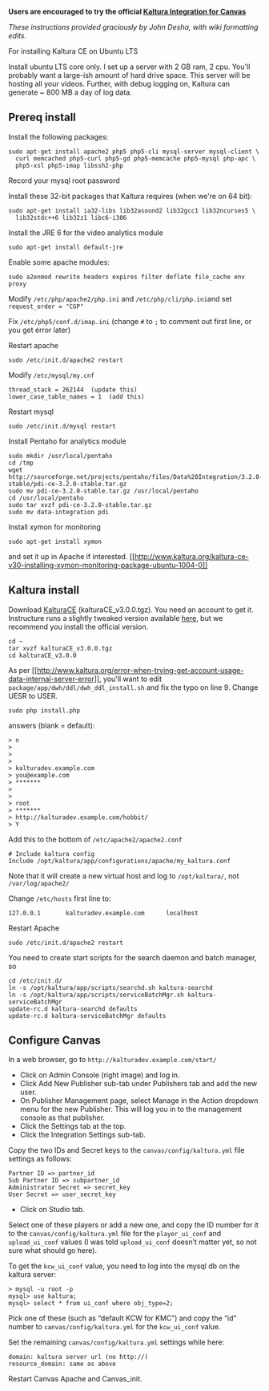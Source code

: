 **Users are encouraged to try the official [Kaltura Integration for Canvas](http://corp.kaltura.com/Products/Video-Applications/Canvas-Video-App)**

_These instructions provided graciously by John Desha, with wiki formatting edits._

For installing Kaltura CE on Ubuntu LTS

Install ubuntu LTS core only.
I set up a server with 2 GB ram, 2 cpu. You'll probably want a large-ish amount of hard drive space. This server will be hosting all your videos. Further, with debug logging on, Kaltura can generate ~ 800 MB a day of log data.

## Prereq install

Install the following packages:

```
sudo apt-get install apache2 php5 php5-cli mysql-server mysql-client \
  curl memcached php5-curl php5-gd php5-memcache php5-mysql php-apc \
  php5-xsl php5-imap libssh2-php
```

Record your mysql root password

Install these 32-bit packages that Kaltura requires (when we're on 64 bit):

```
sudo apt-get install ia32-libs lib32asound2 lib32gcc1 lib32ncurses5 \
  lib32stdc++6 lib32z1 libc6-i386
```

Install the JRE 6 for the video analytics module

```
sudo apt-get install default-jre
```

Enable some apache modules:

```
sudo a2enmod rewrite headers expires filter deflate file_cache env proxy
```

Modify `/etc/php/apache2/php.ini` and `/etc/php/cli/php.ini`and set `request_order = "CGP"`

Fix `/etc/php5/conf.d/imap.ini` (change `#` to `;` to comment out first line, or you get error later)

Restart apache

```
sudo /etc/init.d/apache2 restart
```

Modify `/etc/mysql/my.cnf`

```
thread_stack = 262144  (update this)
lower_case_table_names = 1  (add this)
```

Restart mysql

```
sudo /etc/init.d/mysql restart
```

Install Pentaho for analytics module

```
sudo mkdir /usr/local/pentaho
cd /tmp
wget http://sourceforge.net/projects/pentaho/files/Data%20Integration/3.2.0-stable/pdi-ce-3.2.0-stable.tar.gz
sudo mv pdi-ce-3.2.0-stable.tar.gz /usr/local/pentaho
cd /usr/local/pentaho
sudo tar xvzf pdi-ce-3.2.0-stable.tar.gz
sudo mv data-integration pdi
```

Install xymon for monitoring

```
sudo apt-get install xymon
```

and set it up in Apache if interested.
[[http://www.kaltura.org/kaltura-ce-v30-installing-xymon-monitoring-package-ubuntu-1004-0]]

## Kaltura install

Download [KalturaCE](http://www.kaltura.org/project/community_edition_video_platform) (kalturaCE_v3.0.0.tgz). You need an account to get it. Instructure runs a slightly tweaked version available [here](https://s3.amazonaws.com/instructure-kaltura/kalturaCE_v3.0.0-instructure.tar.gz), but we recommend you install the official version.

```
cd ~
tar xvzf kalturaCE_v3.0.0.tgz
cd kalturaCE_v3.0.0
```

As per [[http://www.kaltura.org/error-when-trying-get-account-usage-data-internal-server-error]], you'll want to edit `package/app/dwh/ddl/dwh_ddl_install.sh` and fix the typo on line 9. Change UESR to USER.

```
sudo php install.php
```

answers (blank = default):

```
> n
>
>
>
> kalturadev.example.com
> you@example.com
> *******
>
>
> root
> *******
> http://kalturadev.example.com/hobbit/
> Y
```

Add this to the bottom of `/etc/apache2/apache2.conf`

```
# Include kaltura config
Include /opt/kaltura/app/configurations/apache/my_kaltura.conf
```

Note that it will create a new virtual host and log to `/opt/kaltura/`, not `/var/log/apache2/`

Change `/etc/hosts` first line to:

```
127.0.0.1       kalturadev.example.com      localhost
```

Restart Apache

```
sudo /etc/init.d/apache2 restart
```

You need to create start scripts for the search daemon and batch manager, so

```
cd /etc/init.d/
ln -s /opt/kaltura/app/scripts/searchd.sh kaltura-searchd
ln -s /opt/kaltura/app/scripts/serviceBatchMgr.sh kaltura-serviceBatchMgr
update-rc.d kaltura-searchd defaults
update-rc.d kaltura-serviceBatchMgr defaults
```

## Configure Canvas

In a web browser, go to `http://kalturadev.example.com/start/`

- Click on Admin Console (right image) and log in.
- Click Add New Publisher sub-tab under Publishers tab and add the new user.
- On Publisher Management page, select Manage in the Action dropdown menu for the new Publisher. This will log you in to the management console as that publisher.
- Click the Settings tab at the top.
- Click the Integration Settings sub-tab.

Copy the two IDs and Secret keys to the `canvas/config/kaltura.yml` file settings as follows:

```
Partner ID => partner_id
Sub Partner ID => subpartner_id
Administrator Secret => secret_key
User Secret => user_secret_key
```

- Click on Studio tab.

Select one of these players or add a new one, and copy the ID number for it to the `canvas/config/kaltura.yml` file for the `player_ui_conf` and `upload_ui_conf` values (I was told `upload_ui_conf` doesn’t matter yet, so not sure what should go here).

To get the `kcw_ui_conf` value, you need to log into the mysql db on the kaltura server:

```
> mysql -u root -p
mysql> use kaltura;
mysql> select * from ui_conf where obj_type=2;
```

Pick one of these (such as “default KCW for KMC”) and copy the “id” number to `canvas/config/kaltura.yml` for the `kcw_ui_conf` value.

Set the remaining `canvas/config/kaltura.yml` settings while here:

```
domain: kaltura server url (no http://)
resource_domain: same as above
```

Restart Canvas Apache and Canvas_init.
